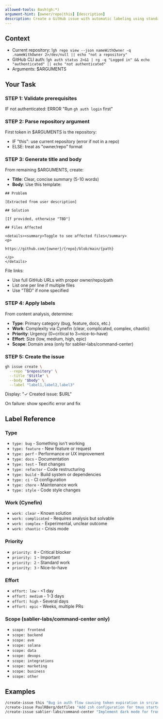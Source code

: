 ```yaml
---
allowed-tools: Bash(gh:*)
argument-hint: [owner/repo|this] [description]
description: Create a GitHub issue with automatic labeling using standard label set
---
```


## Context

- Current repository: !`gh repo view --json nameWithOwner -q .nameWithOwner 2>/dev/null || echo "not a repository"`
- GitHub CLI auth: !`gh auth status 2>&1 | rg -q "Logged in" && echo "authenticated" || echo "not authenticated"`
- Arguments: $ARGUMENTS

## Your Task

### STEP 1: Validate prerequisites

IF not authenticated: ERROR "Run `gh auth login` first"

### STEP 2: Parse repository argument

First token in $ARGUMENTS is the repository:
- IF "this": use current repository (error if not in a repo)
- ELSE: treat as "owner/repo" format

### STEP 3: Generate title and body

From remaining $ARGUMENTS, create:
- **Title**: Clear, concise summary (5-10 words)
- **Body**: Use this template:

```
## Problem

[Extracted from user description]

## Solution

[If provided, otherwise "TBD"]

## Files Affected

<details><summary>Toggle to see affected files</summary>
<p>

https://github.com/{owner}/{repo}/blob/main/{path}

</p>
</details>
```

File links:
- Use full GitHub URLs with proper owner/repo/path
- List one per line if multiple files
- Use "TBD" if none specified

### STEP 4: Apply labels

From content analysis, determine:
- **Type**: Primary category (bug, feature, docs, etc.)
- **Work**: Complexity via Cynefin (clear, complicated, complex, chaotic)
- **Priority**: Urgency (0=critical to 3=nice-to-have)
- **Effort**: Size (low, medium, high, epic)
- **Scope**: Domain area (only for sablier-labs/command-center)

### STEP 5: Create the issue

```bash
gh issue create \
  --repo "$repository" \
  --title "$title" \
  --body "$body" \
  --label "label1,label2,label3"
```

Display: "✓ Created issue: $URL"

On failure: show specific error and fix

## Label Reference

### Type
- `type: bug` - Something isn't working
- `type: feature` - New feature or request
- `type: perf` - Performance or UX improvement
- `type: docs` - Documentation
- `type: test` - Test changes
- `type: refactor` - Code restructuring
- `type: build` - Build system or dependencies
- `type: ci` - CI configuration
- `type: chore` - Maintenance work
- `type: style` - Code style changes

### Work (Cynefin)
- `work: clear` - Known solution
- `work: complicated` - Requires analysis but solvable
- `work: complex` - Experimental, unclear outcome
- `work: chaotic` - Crisis mode

### Priority
- `priority: 0` - Critical blocker
- `priority: 1` - Important
- `priority: 2` - Standard work
- `priority: 3` - Nice-to-have

### Effort
- `effort: low` - <1 day
- `effort: medium` - 1-3 days
- `effort: high` - Several days
- `effort: epic` - Weeks, multiple PRs

### Scope (sablier-labs/command-center only)
- `scope: frontend`
- `scope: backend`
- `scope: evm`
- `scope: solana`
- `scope: data`
- `scope: devops`
- `scope: integrations`
- `scope: marketing`
- `scope: business`
- `scope: other`

## Examples

```bash
/create-issue this "Bug in auth flow causing token expiration in src/auth/token.ts"
/create-issue PaulRBerg/dotfiles "Add zsh configuration for tmux startup"
/create-issue sablier-labs/command-center "Implement dark mode for frontend dashboard"
```
